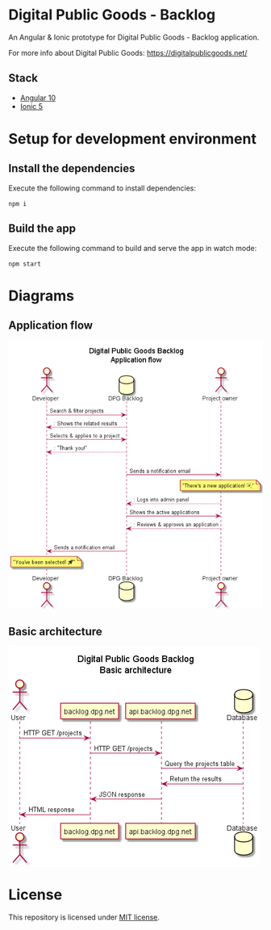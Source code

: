 # Digital Public Goods - Backlog

An Angular & Ionic prototype for Digital Public Goods - Backlog application.

For more info about Digital Public Goods:
https://digitalpublicgoods.net/

## Stack

- [Angular 10](https://angular.io/)
- [Ionic 5](https://ionicframework.com/)

# Setup for development environment

## Install the dependencies

Execute the following command to install dependencies:

```
npm i
```

## Build the app

Execute the following command to build and serve the app in watch mode:

```
npm start
```

# Diagrams

## Application flow

[![Application flow](diagrams/Application%20flow.png?v=1)](diagrams/Application%20flow.png?v=1)

## Basic architecture

[![Basic architecture](diagrams/Architecture.png?v=1)](diagrams/Architecture.png?v=1)

# License

This repository is licensed under [MIT license](/LICENSE).
